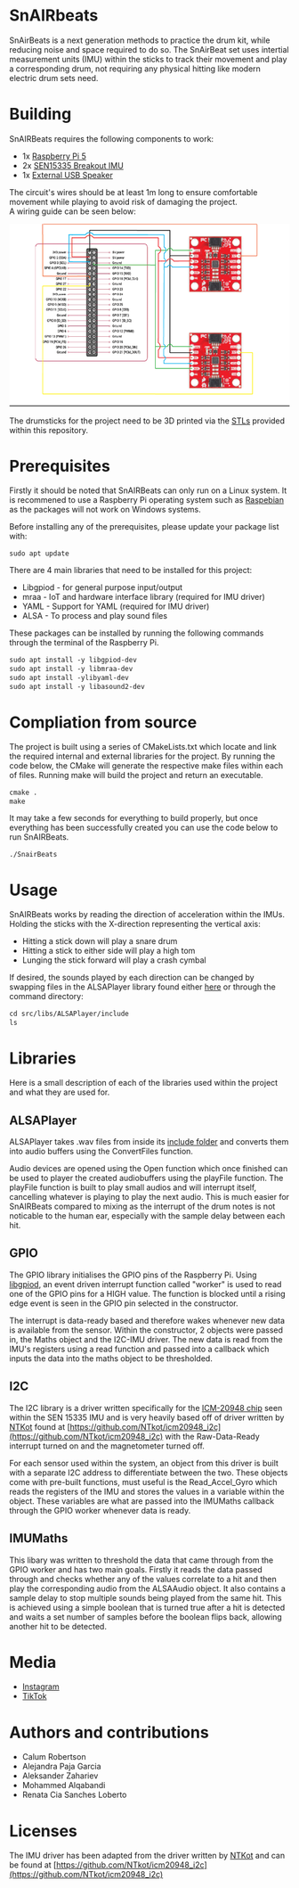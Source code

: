 # SnAIRbeats
SnAirBeats is a next generation methods to practice the drum kit, while reducing noise and space required to do so. The SnAirBeat set uses intertial measurement units (IMU) within the sticks to track their movement and play a corresponding drum, not requiring any physical hitting like modern electric drum sets need.

# Building
SnAIRBeats requires the following components to work:

* 1x  [Raspberry Pi 5](https://uk.rs-online.com/web/p/raspberry-pi/0219255)
* 2x  [SEN15335 Breakout IMU](https://uk.rs-online.com/web/p/sensor-development-tools/2836590)
* 1x  [External USB Speaker](https://thepihut.com/products/mini-external-usb-stereo-speaker?variant=31955934801&country=GB&currency=GBP&utm_medium=product_sync&utm_source=google&utm_content=sag_organic&utm_campaign=sag_organic&gad_source=1&gbraid=0AAAAADfQ4GEFlapDAiWBmf2emlHnIUtFT&gclid=CjwKCAjwwe2_BhBEEiwAM1I7sZX7Qgw-18XC8Lfv5pq3lkJwZNLx-_Mg28yoPVhgCK76qUmuxv67WhoC8xIQAvD_BwE)


The circuit's wires should be at least 1m long to ensure comfortable movement while playing to avoid risk of damaging the project.  
A wiring guide can be seen below:

![Wiring Guide](FIGURES/WiringGuide.png)

The drumsticks for the project need to be 3D printed via the [STLs](/STLs/) provided within this repository.

# Prerequisites
Firstly it should be noted that SnAIRBeats can only run on a Linux system. It is recommened to use a Raspberry Pi operating system such as [Raspebian](https://www.raspberrypi.com/software/) as the packages will not work on Windows systems.  

Before installing any of the prerequisites, please update your package list with:
```
sudo apt update
```

There are 4 main libraries that need to be installed for this project:
* Libgpiod - for general purpose input/output
* mraa - IoT and hardware interface library (required for IMU driver)
* YAML - Support for YAML (required for IMU driver)
* ALSA - To process and play sound files

These packages can be installed by running the following commands through the terminal of the Raspberry Pi.
```
sudo apt install -y libgpiod-dev
sudo apt install -y libmraa-dev
sudo apt install -ylibyaml-dev
sudo apt install -y libasound2-dev
```


# Compliation from source

The project is built using a series of CMakeLists.txt which locate and link the required internal and external libraries for the project. By running the code below, the CMake will generate the respective make files within each of files. Running make will build the project and return an executable.


```
cmake .
make
```

It may take a few seconds for everything to build properly, but once everything has been successfully created you can use the code below to run SnAIRBeats.  

```
./SnairBeats
```

# Usage
SnAIRBeats works by reading the direction of acceleration within the IMUs. Holding the sticks with the X-direction representing the vertical axis:
* Hitting a stick down will play a snare drum
* Hitting a stick to either side will play a high tom
* Lunging the stick forward will play a crash cymbal

If desired, the sounds played by each direction can be changed by swapping files in the ALSAPlayer library found either [here](src/libs/ALSAPlayer/include) or through the command directory:
```
cd src/libs/ALSAPlayer/include
ls
```

# Libraries
Here is a small description of each of the libraries used within the project and what they are used for.

## ALSAPlayer
ALSAPlayer takes .wav files from inside its [include folder](src/libs/ALSAPlayer/include/) and converts them into audio buffers using the ConvertFiles function.  

Audio devices are opened using the Open function which once finished can be used to player the created audiobuffers using the playFile function. The playFile function is built to play small audios and will interrupt itself, cancelling whatever is playing to play the next audio. This is much easier for SnAIRBeats compared to mixing as the interrupt of the drum notes is not noticable to the human ear, especially with the sample delay between each hit.

## GPIO
The GPIO library initialises the GPIO pins of the Raspberry Pi. Using [libgpiod](https://libgpiod.readthedocs.io/en/latest/), an event driven interrupt function called "worker" is used to read one of the GPIO pins for a HIGH value. The function is blocked until a rising edge event is seen in the GPIO pin selected in the constructor.  

The interrupt is data-ready based and therefore wakes whenever new data is available from the sensor. Within the constructor, 2 objects were passed in, the Maths object and the I2C-IMU driver. The new data is read from the IMU's registers using a read function and passed into a callback which inputs the data into the maths object to be thresholded.

## I2C
The I2C library is a driver written specifically for the [ICM-20948 chip](https://invensense.tdk.com/wp-content/uploads/2016/06/DS-000189-ICM-20948-v1.3.pdf) seen within the SEN 15335 IMU and is very heavily based off of driver written by [NTKot](https://github.com/NTkot) found at [https://github.com/NTkot/icm20948_i2c](https://github.com/NTkot/icm20948_i2c) with the Raw-Data-Ready interrupt turned on and the magnetometer turned off.

For each sensor used within the system, an object from this driver is built with a separate I2C address to differentiate between the two. These objects come with pre-built functions, must useful is the Read_Accel_Gyro which reads the registers of the IMU and stores the values in a variable within the object. These variables are what are passed into the IMUMaths callback through the GPIO worker whenever data is ready.

## IMUMaths
This libary was written to threshold the data that came through from the GPIO worker and has two main goals. Firstly it reads the data passed through and checks whether any of the values correlate to a hit and then play the corresponding audio from the ALSAAudio object. It also contains a sample delay to stop multiple sounds being played from the same hit. This is achieved using a simple boolean that is turned true after a hit is detected and waits a set number of samples before the boolean flips back, allowing another hit to be detected.
# Media
* [Instagram](https://www.instagram.com/snairbeats/)
* [TikTok](https://www.tiktok.com/@snairbeats?_t=ZN-8uF2Rv9Fbuw&_r=1)

# Authors and contributions
* Calum Robertson
* Alejandra Paja Garcia
* Aleksander Zahariev
* Mohammed Alqabandi
* Renata Cia Sanches Loberto

# Licenses
The IMU driver has been adapted from the driver written by [NTKot](https://github.com/NTkot) and can be found at [https://github.com/NTkot/icm20948_i2c](https://github.com/NTkot/icm20948_i2c)